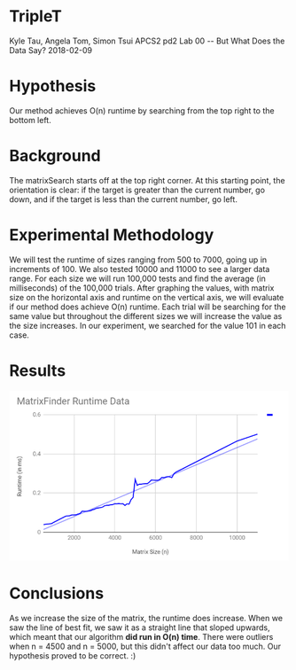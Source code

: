 # TripleT

Kyle Tau, Angela Tom, Simon Tsui
APCS2 pd2
Lab 00 -- But What Does the Data Say?
2018-02-09

# Hypothesis
Our method achieves O(n) runtime by searching from the top right to the bottom left.

# Background
The matrixSearch starts off at the top right corner. At this starting point, the orientation is clear: if the target is greater than the current number, go down, and if the target is less than the current number, go left. 

# Experimental Methodology
We will test the runtime of sizes ranging from 500 to 7000, going up in increments of 100.
We also tested 10000 and 11000 to see a larger data range.
For each size we will run 100,000 tests and find the average (in milliseconds) of the 100,000 trials.
After graphing the values, with matrix size on the horizontal axis and runtime on the vertical axis, we will evaluate if our method does achieve O(n) runtime. 
Each trial will be searching for the same value but throughout the different sizes we will increase the value as the size increases. In our experiment, we searched for the value 101 in each case.

# Results
![](graph.png)

# Conclusions
As we increase the size of the matrix, the runtime does increase. When we saw the line of best fit, we saw it as a straight line that sloped upwards, which meant that our algorithm **did run in O(n) time**. There were outliers when n = 4500 and n = 5000, but this didn't affect our data too much. 
Our hypothesis proved to be correct. :)
